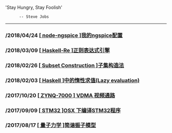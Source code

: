 
'Stay Hungry, Stay Foolish'

          -- Steve Jobs
-----------

### /2018/04/24 [\[ node-ngspice \]我的ngspice配置](/blogs/node-ngspice)
### /2018/03/09 [\[ Haskell-Re \]正则表达式引擎](/blogs/haskell-re)
### /2018/02/26 [\[ Subset Construction \]子集构造法](/blogs/subset-construction)
### /2018/02/03 [\[ Haskell \]中的惰性求值(Lazy evaluation)](/blogs/haskell-lazy-evaluation)
### /2017/10/20 [\[ ZYNQ-7000 \] VDMA 视频通路](/blogs/zynq-7000-VDMA)
### /2017/09/09 [\[ STM32 \]OSX 下编译STM32程序](/blogs/build-stm32-programme-on-macos)
### /2017/08/17 [\[ 量子力学 \]简谐振子模型](/blogs/quantum-harmonic-oscillator)
